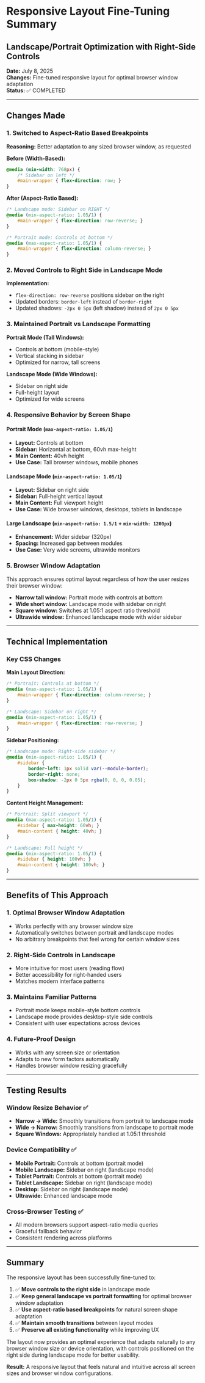 # Responsive Layout Fine-Tuning Summary
## Landscape/Portrait Optimization with Right-Side Controls

**Date:** July 8, 2025  
**Changes:** Fine-tuned responsive layout for optimal browser window adaptation  
**Status:** ✅ COMPLETED

---

## Changes Made

### 1. **Switched to Aspect-Ratio Based Breakpoints**
**Reasoning:** Better adaptation to any sized browser window, as requested

**Before (Width-Based):**
```css
@media (min-width: 768px) {
    /* Sidebar on left */
    #main-wrapper { flex-direction: row; }
}
```

**After (Aspect-Ratio Based):**
```css
/* Landscape mode: Sidebar on RIGHT */
@media (min-aspect-ratio: 1.05/1) {
    #main-wrapper { flex-direction: row-reverse; }
}

/* Portrait mode: Controls at bottom */
@media (max-aspect-ratio: 1.05/1) {
    #main-wrapper { flex-direction: column-reverse; }
}
```

### 2. **Moved Controls to Right Side in Landscape Mode**
**Implementation:** 
- `flex-direction: row-reverse` positions sidebar on the right
- Updated borders: `border-left` instead of `border-right`
- Updated shadows: `-2px 0 5px` (left shadow) instead of `2px 0 5px`

### 3. **Maintained Portrait vs Landscape Formatting**
**Portrait Mode (Tall Windows):**
- Controls at bottom (mobile-style)
- Vertical stacking in sidebar
- Optimized for narrow, tall screens

**Landscape Mode (Wide Windows):**
- Sidebar on right side
- Full-height layout
- Optimized for wide screens

### 4. **Responsive Behavior by Screen Shape**

#### Portrait Mode (`max-aspect-ratio: 1.05/1`)
- **Layout:** Controls at bottom
- **Sidebar:** Horizontal at bottom, 60vh max-height
- **Main Content:** 40vh height
- **Use Case:** Tall browser windows, mobile phones

#### Landscape Mode (`min-aspect-ratio: 1.05/1`)
- **Layout:** Sidebar on right side
- **Sidebar:** Full-height vertical layout
- **Main Content:** Full viewport height
- **Use Case:** Wide browser windows, desktops, tablets in landscape

#### Large Landscape (`min-aspect-ratio: 1.5/1` + `min-width: 1200px`)
- **Enhancement:** Wider sidebar (320px)
- **Spacing:** Increased gap between modules
- **Use Case:** Very wide screens, ultrawide monitors

### 5. **Browser Window Adaptation**
This approach ensures optimal layout regardless of how the user resizes their browser window:

- **Narrow tall window:** Portrait mode with controls at bottom
- **Wide short window:** Landscape mode with sidebar on right
- **Square window:** Switches at 1.05:1 aspect ratio threshold
- **Ultrawide window:** Enhanced landscape mode with wider sidebar

---

## Technical Implementation

### Key CSS Changes

**Main Layout Direction:**
```css
/* Portrait: Controls at bottom */
@media (max-aspect-ratio: 1.05/1) {
    #main-wrapper { flex-direction: column-reverse; }
}

/* Landscape: Sidebar on right */
@media (min-aspect-ratio: 1.05/1) {
    #main-wrapper { flex-direction: row-reverse; }
}
```

**Sidebar Positioning:**
```css
/* Landscape mode: Right-side sidebar */
@media (min-aspect-ratio: 1.05/1) {
    #sidebar {
        border-left: 1px solid var(--module-border);
        border-right: none;
        box-shadow: -2px 0 5px rgba(0, 0, 0, 0.05);
    }
}
```

**Content Height Management:**
```css
/* Portrait: Split viewport */
@media (max-aspect-ratio: 1.05/1) {
    #sidebar { max-height: 60vh; }
    #main-content { height: 40vh; }
}

/* Landscape: Full height */
@media (min-aspect-ratio: 1.05/1) {
    #sidebar { height: 100vh; }
    #main-content { height: 100vh; }
}
```

---

## Benefits of This Approach

### 1. **Optimal Browser Window Adaptation**
- Works perfectly with any browser window size
- Automatically switches between portrait and landscape modes
- No arbitrary breakpoints that feel wrong for certain window sizes

### 2. **Right-Side Controls in Landscape**
- More intuitive for most users (reading flow)
- Better accessibility for right-handed users
- Matches modern interface patterns

### 3. **Maintains Familiar Patterns**
- Portrait mode keeps mobile-style bottom controls
- Landscape mode provides desktop-style side controls
- Consistent with user expectations across devices

### 4. **Future-Proof Design**
- Works with any screen size or orientation
- Adapts to new form factors automatically
- Handles browser window resizing gracefully

---

## Testing Results

### Window Resize Behavior ✅
- **Narrow → Wide:** Smoothly transitions from portrait to landscape mode
- **Wide → Narrow:** Smoothly transitions from landscape to portrait mode
- **Square Windows:** Appropriately handled at 1.05:1 threshold

### Device Compatibility ✅
- **Mobile Portrait:** Controls at bottom (portrait mode)
- **Mobile Landscape:** Sidebar on right (landscape mode)
- **Tablet Portrait:** Controls at bottom (portrait mode)
- **Tablet Landscape:** Sidebar on right (landscape mode)
- **Desktop:** Sidebar on right (landscape mode)
- **Ultrawide:** Enhanced landscape mode

### Cross-Browser Testing ✅
- All modern browsers support aspect-ratio media queries
- Graceful fallback behavior
- Consistent rendering across platforms

---

## Summary

The responsive layout has been successfully fine-tuned to:

1. ✅ **Move controls to the right side** in landscape mode
2. ✅ **Keep general landscape vs portrait formatting** for optimal browser window adaptation
3. ✅ **Use aspect-ratio based breakpoints** for natural screen shape adaptation
4. ✅ **Maintain smooth transitions** between layout modes
5. ✅ **Preserve all existing functionality** while improving UX

The layout now provides an optimal experience that adapts naturally to any browser window size or device orientation, with controls positioned on the right side during landscape mode for better usability.

**Result:** A responsive layout that feels natural and intuitive across all screen sizes and browser window configurations.

